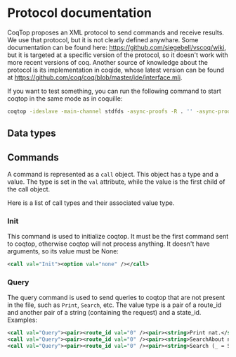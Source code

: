 Protocol documentation
======================

CoqTop proposes an XML protocol to send commands and receive results.  We use
that protocol, but it is not clearly defined anywhare.  Some documentation can
be found here: https://github.com/siegebell/vscoq/wiki, but it is targeted
at a specific version of the protocol, so it doesn't work with more recent
versions of coq.  Another source of knowledge about the protocol is its
implementation in coqide, whose latest version can be found at
https://github.com/coq/coq/blob/master/ide/interface.mli.

If you want to test something, you can run the following command to start coqtop
in the same mode as in coquille:

```bash
coqtop -ideslave -main-channel stdfds -async-proofs -R . '' -async-proofs-tactic-error-resilience off
```

Data types
----------

Commands
--------

A command is represented as a `call` object. This object has a type and a value.
The type is set in the `val` attribute, while the value is the first child of
the call object.

Here is a list of call types and their associated value type.

### Init

This command is used to initialize coqtop. It must be the first command sent
to coqtop, otherwise coqtop will not process anything. It doesn't have arguments,
so its value must be None:

```xml
<call val="Init"><option val="none" /></call>
```

### Query

The query command is used to send queries to coqtop that are not present in
the file, such as `Print`, `Search`, etc.  The value type is a pair of a route\_id
and another pair of a string (containing the request) and a state\_id. Examples:

```xml
<call val="Query"><pair><route_id val="0" /><pair><string>Print nat.</string><state_id val="1" /></pair></pair></call>
<call val="Query"><pair><route_id val="0" /><pair><string>SearchAbout nat.</string><state_id val="1" /></pair></pair></call>
<call val="Query"><pair><route_id val="0" /><pair><string>Search (_ = S _).</string><state_id val="1" /></pair></pair></call>
```

